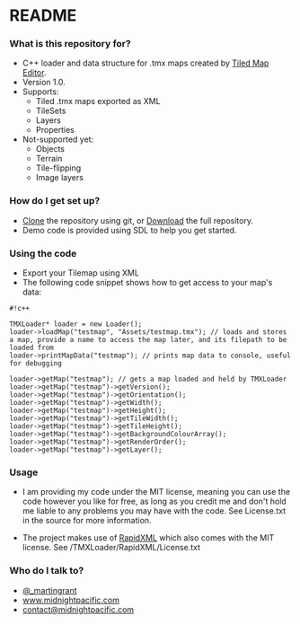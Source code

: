# README #

### What is this repository for? ###

* C++ loader and data structure for .tmx maps created by [Tiled Map Editor](http://www.mapeditor.org/).
* Version 1.0.
* Supports:
     * Tiled .tmx maps exported as XML
     * TileSets
     * Layers
     * Properties
* Not-supported yet:
     * Objects
     * Terrain
     * Tile-flipping
     * Image layers


### How do I get set up? ###

* [Clone](https://martingrant@bitbucket.org/martingrant/tmxloader.git) the repository using git, or [Download](https://bitbucket.org/martingrant/tmxloader/downloads) the full repository.
* Demo code is provided using SDL to help you get started.

### Using the code ###

* Export your Tilemap using XML
* The following code snippet shows how to get access to your map's data:
```
#!c++

TMXLoader* loader = new Loader();
loader->loadMap("testmap", "Assets/testmap.tmx"); // loads and stores a map, provide a name to access the map later, and its filepath to be loaded from
loader->printMapData("testmap"); // prints map data to console, useful for debugging

loader->getMap("testmap"); // gets a map loaded and held by TMXLoader
loader->getMap("testmap")->getVersion();
loader->getMap("testmap")->getOrientation();
loader->getMap("testmap")->getWidth();
loader->getMap("testmap")->getHeight();
loader->getMap("testmap")->getTileWidth();
loader->getMap("testmap")->getTileHeight();
loader->getMap("testmap")->getBackgroundColourArray();
loader->getMap("testmap")->getRenderOrder();
loader->getMap("testmap")->getLayer(); 
```




### Usage ###

* I am providing my code under the MIT license, meaning you can use the code however you like for free, as long as you credit me and don't hold me liable to any problems you may have with the code. See License.txt in the source for more information.

* The project makes use of [RapidXML](http://rapidxml.sourceforge.net/) which also comes with the MIT license. See /TMXLoader/RapidXML/License.txt


### Who do I talk to? ###

* [@_martingrant](https://twitter.com/_martingrant)
* www.midnightpacific.com
* contact@midnightpacific.com